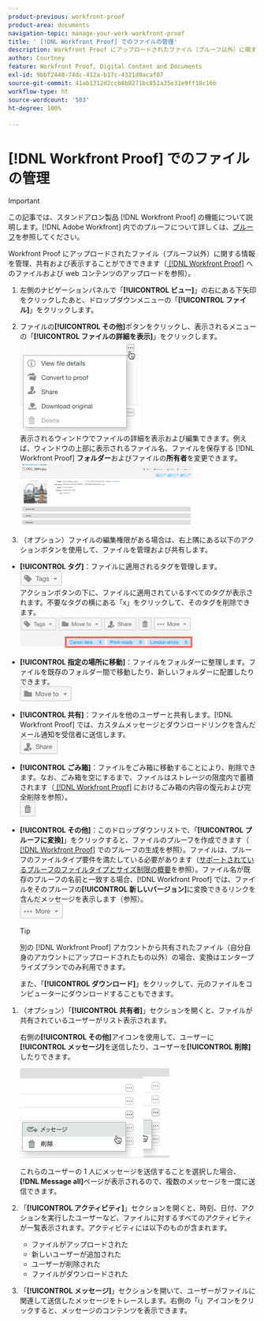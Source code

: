 ```yaml
---
product-previous: workfront-proof
product-area: documents
navigation-topic: manage-your-work-workfront-proof
title: ' [!DNL Workfront Proof] でのファイルの管理'
description: Workfront Proof にアップロードされたファイル（プルーフ以外）に関する情報を管理、共有および表示することができできます（「Workfront Proof へのファイルおよび web コンテンツのアップロード」を参照）。
author: Courtney
feature: Workfront Proof, Digital Content and Documents
exl-id: 9bbf2448-74dc-412a-b17c-4321d0acaf07
source-git-commit: 41ab1312d2ccb8b8271bc851a35e31e9ff18c16b
workflow-type: ht
source-wordcount: '503'
ht-degree: 100%

---
```


# [!DNL Workfront Proof] でのファイルの管理

>[!IMPORTANT]
>
>この記事では、スタンドアロン製品 [!DNL Workfront Proof] の機能について説明します。[!DNL Adobe Workfront] 内でのプルーフについて詳しくは、[プルーフ](../../../review-and-approve-work/proofing/proofing.md)を参照してください。

Workfront Proof にアップロードされたファイル（プルーフ以外）に関する情報を管理、共有および表示することができできます（[ [!DNL Workfront Proof]](../../../workfront-proof/wp-work-proofsfiles/create-proofs-and-files/upload-files-web-content.md) へのファイルおよび web コンテンツのアップロードを参照）。

1. 左側のナビゲーションパネルで「**[!UICONTROL ビュー]**」の右にある下矢印をクリックしたあと、ドロップダウンメニューの「**[!UICONTROL ファイル]**」をクリックします。

1. ファイルの&#x200B;**[!UICONTROL その他]**&#x200B;ボタンをクリックし、表示されるメニューの「**[!UICONTROL ファイルの詳細を表示]**」をクリックします。\
   ![](assets/click-more-then-view-file-details.png)\
   表示されるウィンドウでファイルの詳細を表示および編集できます。例えば、ウィンドウの上部に表示されるファイル名、ファイルを保存する [!DNL Workfront Proof] **フォルダー**&#x200B;およびファイルの&#x200B;**所有者**&#x200B;を変更できます。\
   ![](assets/file-details-page-350x129.png)

1. （オプション）ファイルの編集権限がある場合は、右上隅にある以下のアクションボタンを使用して、ファイルを管理および共有します。

* **[!UICONTROL タグ]**：ファイルに適用されるタグを管理します。\
   ![](assets/tags-button.png)\
   アクションボタンの下に、ファイルに適用されているすべてのタグが表示されます。不要なタグの横にある「x」をクリックして、そのタグを削除できます。\
   ![](assets/view-file-tags-350x64.png)

* **[!UICONTROL 指定の場所に移動]**：ファイルをフォルダーに整理します。ファイルを既存のフォルダー間で移動したり、新しいフォルダーに配置したりできます。\
   ![](assets/folder-button.png)

* **[!UICONTROL 共有]**：ファイルを他のユーザーと共有します。[!DNL Workfront Proof] では、カスタムメッセージとダウンロードリンクを含んだメール通知を受信者に送信します。\
   ![](assets/share-button.png)

* **[!UICONTROL ごみ箱]**：ファイルをごみ箱に移動することにより、削除できます。なお、ごみ箱を空にするまで、ファイルはストレージの限度内で蓄積されます（[ [!DNL Workfront Proof]](../../../workfront-proof/wp-work-proofsfiles/manage-your-work/restore-and-empty-trash.md) におけるごみ箱の内容の復元および完全削除を参照）。\
   ![](assets/trash-button.png)

* **[!UICONTROL その他]**：このドロップダウンリストで、「**[!UICONTROL プルーフに変換]**」をクリックすると、ファイルのプルーフを作成できます（[ [!DNL Workfront Proof]](../../../workfront-proof/wp-work-proofsfiles/create-proofs-and-files/generate-proofs.md) でのプルーフの生成を参照）。ファイルは、プルーフのファイルタイプ要件を満たしている必要があります（[サポートされているプルーフのファイルタイプとサイズ制限の概要](../../../review-and-approve-work/proofing/proofing-overview/supported-proofing-file-types.md)を参照）。ファイル名が既存のプルーフの名前と一致する場合、[!DNL Workfront Proof] では、ファイルをそのプルーフの&#x200B;**[!UICONTROL 新しいバージョン]**&#x200B;に変換できるリンクを含んだメッセージを表示します（参照）。\
   ![](assets/more-button-text-version.png)

  >[!TIP]
  >
  >別の [!DNL Workfront Proof] アカウントから共有されたファイル（自分自身のアカウントにアップロードされたもの以外）の場合、変換はエンタープライズプランでのみ利用できます。

  また、「**[!UICONTROL ダウンロード]**」をクリックして、元のファイルをコンピューターにダウンロードすることもできます。

1. （オプション）「**[!UICONTROL 共有者]**」セクションを開くと、ファイルが共有されているユーザーがリスト表示されます。

   右側の&#x200B;**[!UICONTROL その他]**&#x200B;アイコンを使用して、ユーザーに&#x200B;**[!UICONTROL メッセージ]**&#x200B;を送信したり、ユーザーを&#x200B;**[!UICONTROL 削除]**&#x200B;したりできます。

   ![](assets/message-and-remove.png)

   これらのユーザーの 1 人にメッセージを送信することを選択した場合、**[!DNL Message all]**&#x200B;ページが表示されるので、複数のメッセージを一度に送信できます。

1. 「**[!UICONTROL アクティビティ]**」セクションを開くと、時刻、日付、アクションを実行したユーザーなど、ファイルに対するすべてのアクティビティが一覧表示されます。アクティビティには以下のものが含まれます。

   * ファイルがアップロードされた
   * 新しいユーザーが追加された
   * ユーザーが削除された
   * ファイルがダウンロードされた

1. 「**[!UICONTROL メッセージ]**」セクションを開いて、ユーザーがファイルに関連して送信したメッセージをトレースします。右側の「i」アイコンをクリックすると、メッセージのコンテンツを表示できます。
